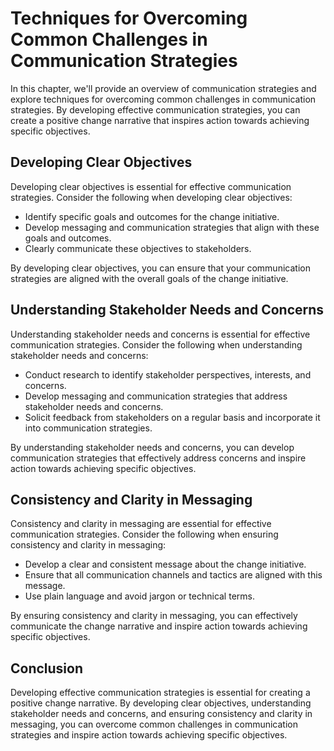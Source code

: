 Techniques for Overcoming Common Challenges in Communication Strategies
========================================================================================================================

In this chapter, we'll provide an overview of communication strategies and explore techniques for overcoming common challenges in communication strategies. By developing effective communication strategies, you can create a positive change narrative that inspires action towards achieving specific objectives.

Developing Clear Objectives
---------------------------

Developing clear objectives is essential for effective communication strategies. Consider the following when developing clear objectives:

* Identify specific goals and outcomes for the change initiative.
* Develop messaging and communication strategies that align with these goals and outcomes.
* Clearly communicate these objectives to stakeholders.

By developing clear objectives, you can ensure that your communication strategies are aligned with the overall goals of the change initiative.

Understanding Stakeholder Needs and Concerns
--------------------------------------------

Understanding stakeholder needs and concerns is essential for effective communication strategies. Consider the following when understanding stakeholder needs and concerns:

* Conduct research to identify stakeholder perspectives, interests, and concerns.
* Develop messaging and communication strategies that address stakeholder needs and concerns.
* Solicit feedback from stakeholders on a regular basis and incorporate it into communication strategies.

By understanding stakeholder needs and concerns, you can develop communication strategies that effectively address concerns and inspire action towards achieving specific objectives.

Consistency and Clarity in Messaging
------------------------------------

Consistency and clarity in messaging are essential for effective communication strategies. Consider the following when ensuring consistency and clarity in messaging:

* Develop a clear and consistent message about the change initiative.
* Ensure that all communication channels and tactics are aligned with this message.
* Use plain language and avoid jargon or technical terms.

By ensuring consistency and clarity in messaging, you can effectively communicate the change narrative and inspire action towards achieving specific objectives.

Conclusion
----------

Developing effective communication strategies is essential for creating a positive change narrative. By developing clear objectives, understanding stakeholder needs and concerns, and ensuring consistency and clarity in messaging, you can overcome common challenges in communication strategies and inspire action towards achieving specific objectives.
